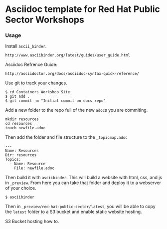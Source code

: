 # Asciidoc template for Red Hat Public Sector Workshops

### Usage

Install `ascii_binder`. 

	http://www.asciibinder.org/latest/guides/user_guide.html

Asciidoc Refrence Guide:

	http://asciidoctor.org/docs/asciidoc-syntax-quick-reference/


Use git to track your changes. 

```
$ cd Containers_Workshop_Site
$ git add .
$ git commit -m "Initial commit on docs repo"
```

Add a new folder to the repo full of the new `adoc`s you are commiting. 

```
mkdir resources
cd resources
touch newfile.adoc
```

Then add the folder and file structure to the `_topicmap.adoc`

```
---
Name: Resources
Dir: resources
Topics:
  - Name: Resource
    File: newfile.adoc
```

Then build it with `asciibinder`. This will build a website with html, css, and js in `_preview`. From here you can take that folder and deploy it to a webserver of your choice.

```
$ asciibinder
```

Then in `_preview/red-hat-public-sector/latest`, you will be able to copy the `latest` folder to a S3 bucket and enable static website hosting.  

<TO DO> S3 Bucket hosting how to.